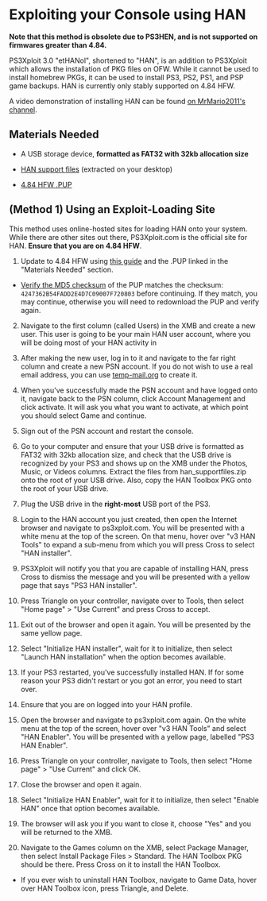 # Exploiting your Console using HAN

**Note that this method is obsolete due to PS3HEN, and is not supported on firmwares greater than 4.84.** 

PS3Xploit 3.0 "etHANol", shortened to "HAN", is an addition to PS3Xploit which allows the installation of PKG files on OFW. While it cannot be used to install homebrew PKGs, it can be used to install PS3, PS2, PS1, and PSP game backups. HAN is currently only stably supported on 4.84 HFW.

A video demonstration of installing HAN can be found [on MrMario2011's channel](https://youtu.be/xItN2trbaSY?list=PL1CadovfabPsSL6j1QRMJrThmnZFaNMe6).


## Materials Needed

* A USB storage device, **formatted as FAT32 with 32kb allocation size**

* [HAN support files](http://ps3xploit.com/files/release/han_supportfiles.zip) (extracted on your desktop)

* [4.84 HFW .PUP](https://mega.nz/#!zQQwXIIB!8KKPcY34Qjh-l9ZkYLax68FfuWM9D1VGFl26mD_NKk8)

## (Method 1) Using an Exploit-Loading Site

This method uses online-hosted sites for loading HAN onto your system. While there are other sites out there, PS3Xploit.com is the official site for HAN. **Ensure that you are on 4.84 HFW**.

1. Update to 4.84 HFW using [this guide](https://www.reddit.com/r/ps3homebrew/wiki/installing_cfw) and the .PUP linked in the "Materials Needed" section.
 - [Verify the MD5 checksum](https://reddit.com/r/ps3homebrew/wiki/md5) of the PUP matches the checksum:  `4247362B54FADD2E4D7C09007F720803` before continuing. If they match, you may continue, otherwise you will need to redownload the PUP and verify again.

2. Navigate to the first column (called Users) in the XMB and create a new user. This user is going to be your main HAN user account, where you will be doing most of your HAN activity in

3. After making the new user, log in to it and navigate to the far right column and create a new PSN account. If you do not wish to use a real email address, you can use [temp-mail.org](https://temp-mail.org) to create it.

4. When you've successfully made the PSN account and have logged onto it, navigate back to the PSN column, click Account Management and click activate. It will ask you what you want to activate, at which point you should select Game and continue.

5. Sign out of the PSN account and restart the console.

6. Go to your computer and ensure that your USB drive is formatted as FAT32 with 32kb allocation size, and check that the USB drive is recognized by your PS3 and shows up on the XMB under the Photos, Music, or Videos columns. Extract the files from han_supportfiles.zip onto the root of your USB drive. Also, copy the HAN Toolbox PKG onto the root of your USB drive.

7. Plug the USB drive in the **right-most** USB port of the PS3.

8. Login to the HAN account you just created, then open the Internet browser and navigate to ps3xploit.com. You will be presented with a white menu at the top of the screen. On that menu, hover over "v3 HAN Tools" to expand a sub-menu from which you will press Cross to select "HAN installer".

9. PS3Xploit will notify you that you are capable of installing HAN, press Cross to dismiss the message and you will be presented with a yellow page that says "PS3 HAN installer".

10. Press Triangle on your controller, navigate over to Tools, then select "Home page" > "Use Current" and press Cross to accept.

11. Exit out of the browser and open it again. You will be presented by the same yellow page.

12. Select "Initialize HAN installer", wait for it to initialize, then select "Launch HAN installation" when the option becomes available.

13. If your PS3 restarted, you've successfully installed HAN. If for some reason your PS3 didn't restart or you got an error, you need to start over.

14. Ensure that you are on logged into your HAN profile. 

15. Open the browser and navigate to ps3xploit.com again. On the white menu at the top of the screen, hover over "v3 HAN Tools" and select "HAN Enabler". You will be presented with a yellow page, labelled "PS3 HAN Enabler".

16. Press Triangle on your controller, navigate to Tools, then select "Home page" > "Use Current" and click OK.

17. Close the browser and open it again.

18. Select "Initialize HAN Enabler", wait for it to initialize, then select "Enable HAN" once that option becomes available. 

19. The browser will ask you if you want to close it, choose "Yes" and you will be returned to the XMB.

20. Navigate to the Games column on the XMB, select Package Manager, then select Install Package Files > Standard. The HAN Toolbox PKG should be there. Press Cross on it to install the HAN Toolbox.
 * If you ever wish to uninstall HAN Toolbox, navigate to Game Data, hover over HAN Toolbox icon, press Triangle, and Delete.